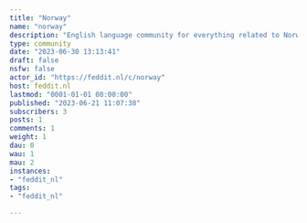 ```yaml
---
title: "Norway" 
name: "norway"
description: "English language community for everything related to Norway"
type: community
date: "2023-06-30 13:13:41"
draft: false
nsfw: false
actor_id: "https://feddit.nl/c/norway"
host: feddit.nl
lastmod: "0001-01-01 00:00:00"
published: "2023-06-21 11:07:38"
subscribers: 3
posts: 1
comments: 1
weight: 1
dau: 0
wau: 1
mau: 2
instances:
- "feddit_nl"
tags: 
- "feddit_nl"

---
```

